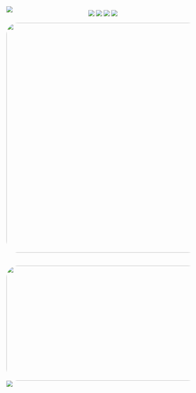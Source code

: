<img src="https://capsule-render.vercel.app/api?type=waving&color=darkgray&height=150&section=header" />

<div align="center" style="margin-top: -20px;">
  <!-- 기술 스택 뱃지 -->
  <p>
    <img src="https://img.shields.io/badge/HTML5-E34F26?style=flat&logo=html5&logoColor=ffffff"/>
    <img src="https://img.shields.io/badge/CSS3-1572B6?style=flat&logo=css3&logoColor=ffffff"/>
    <img src="https://img.shields.io/badge/JavaScript-F7DF1E?style=flat&logo=javascript&logoColor=000000"/>
    <img src="https://img.shields.io/badge/Figma-F24E1E?style=flat&logo=figma&logoColor=ffffff"/>
  </p>

  <!-- 가장 많이 쓴 언어 카드 -->
  <img
    src="https://github-readme-stats.vercel.app/api/top-langs/?username=yungxhi&layout=compact&theme=radical&hide_border=true"
    style="border-radius: 30px; width: 600px; margin-bottom: 20px;"
  />

  <!-- 깃애니멀즈 농장 -->
  <a href="https://www.gitanimals.org/en_US?utm_medium=image&utm_source=yungxhi&utm_content=farm">
    <img
      src="https://render.gitanimals.org/farms/yungxhi"
      width="600"
      height="300"
      style="border-radius: 30px;"
    />
  </a>
</div>

<img src="https://capsule-render.vercel.app/api?type=waving&color=darkgray&height=150&section=footer" />
